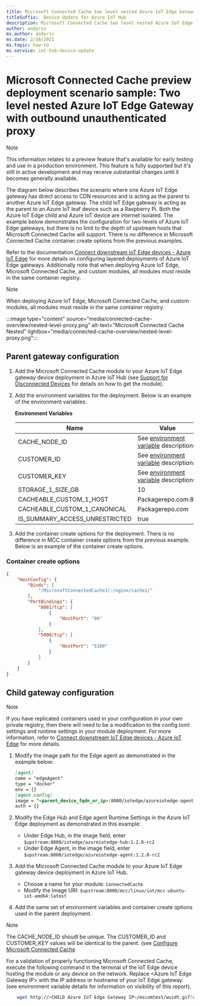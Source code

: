 ```yaml
---
title: Microsoft Connected Cache two level nested Azure IoT Edge Gateway with outbound unauthenticated proxy
titleSuffix:  Device Update for Azure IoT Hub
description: Microsoft Connected Cache two level nested Azure IoT Edge Gateway with outbound unauthenticated proxy tutorial
author: andyriv
ms.author: andyriv
ms.date: 2/16/2021
ms.topic: how-to
ms.service: iot-hub-device-update
---
```


# Microsoft Connected Cache preview deployment scenario sample: Two level nested Azure IoT Edge Gateway with outbound unauthenticated proxy

> [!NOTE]
> This information relates to a preview feature that's available for early testing and use in a production environment. This feature is fully supported but it's still in active development and may receive substantial changes until it becomes generally available.

The diagram below describes the scenario where one Azure IoT Edge gateway has direct access to CDN resources and is acting as the parent to another Azure IoT Edge gateway. The child IoT Edge gateway is acting as the parent to an Azure IoT leaf device such as a Raspberry Pi. Both the Azure IoT Edge child and Azure IoT device are internet isolated. The example below demonstrates the configuration for two-levels of Azure IoT Edge gateways, but there is no limit to the depth of upstream hosts that Microsoft Connected Cache will support. There is no difference in Microsoft Connected Cache container create options from the previous examples.

Refer to the documentation [Connect downstream IoT Edge devices - Azure IoT Edge](../iot-edge/how-to-connect-downstream-iot-edge-device.md?preserve-view=true&tabs=azure-portal&view=iotedge-2020-11) for more details on configuring layered deployments of Azure IoT Edge gateways. Additionally note that when deploying Azure IoT Edge, Microsoft Connected Cache, and custom modules, all modules must reside in the same container registry.

>[!Note]
>When deploying Azure IoT Edge, Microsoft Connected Cache, and custom modules, all modules must reside in the same container registry.

  :::image type="content" source="media/connected-cache-overview/nested-level-proxy.png" alt-text="Microsoft Connected Cache Nested" lightbox="media/connected-cache-overview/nested-level-proxy.png":::

## Parent gateway configuration
1. Add the Microsoft Connected Cache module to your Azure IoT Edge gateway device deployment in Azure IoT Hub (see [Support for Disconnected Devices](connected-cache-disconnected-device-update.md) for details on how to get the module).
2. Add the environment variables for the deployment. Below is an example of the environment variables.

    **Environment Variables**

    | Name                          | Value                                                                 |
    | ----------------------------- | ----------------------------------------------------------------------| 
    | CACHE_NODE_ID                 | See [environment variable](connected-cache-configure.md) descriptions |
    | CUSTOMER_ID                   | See [environment variable](connected-cache-configure.md) descriptions |
    | CUSTOMER_KEY                  | See [environment variable](connected-cache-configure.md) descriptions |
    | STORAGE_1_SIZE_GB             | 10                                                                    |
    | CACHEABLE_CUSTOM_1_HOST       | Packagerepo.com:80                                                    |
    | CACHEABLE_CUSTOM_1_CANONICAL  | Packagerepo.com                                                       |
    | IS_SUMMARY_ACCESS_UNRESTRICTED| true                                                                  |

3. Add the container create options for the deployment. There is no difference in MCC container create options from the previous example. Below is an example of the container create options.

### Container create options

```json
{
    "HostConfig": {
        "Binds": [
            "/MicrosoftConnectedCache1/:/nginx/cache1/"
        ],
        "PortBindings": {
            "8081/tcp": [
                {
                    "HostPort": "80"
                }
            ],
            "5000/tcp": [
                {
                    "HostPort": "5100"
                }
            ]
        }
    }
}
```

## Child gateway configuration

>[!Note]
>If you have replicated containers used in your configuration in your own private registry, then there will need to be a modification to the config.toml settings and runtime settings in your module deployment. For more information, refer to [Connect downstream IoT Edge devices - Azure IoT Edge](../iot-edge/how-to-connect-downstream-iot-edge-device.md?preserve-view=true&tabs=azure-portal&view=iotedge-2020-11#deploy-modules-to-lower-layer-devices) for more details.


1. Modify the image path for the Edge agent as demonstrated in the example below:

    ```markdown
    [agent]
    name = "edgeAgent"
    type = "docker"
    env = {}
    [agent.config]
    image = "<parent_device_fqdn_or_ip>:8000/iotedge/azureiotedge-agent:1.2.0-rc2"
    auth = {}
    ```
2. Modify the Edge Hub and Edge agent Runtime Settings in the Azure IoT Edge deployment as demonstrated in this example:
	
    * Under Edge Hub, in the image field, enter ```$upstream:8000/iotedge/azureiotedge-hub:1.2.0-rc2```
    * Under Edge Agent, in the image field, enter ```$upstream:8000/iotedge/azureiotedge-agent:1.2.0-rc2```

3. Add the Microsoft Connected Cache module to your Azure IoT Edge gateway device deployment in Azure IoT Hub.

   * Choose a name for your module: ```ConnectedCache```
   * Modify the Image URI: ```$upstream:8000/mcc/linux/iot/mcc-ubuntu-iot-amd64:latest```

4. Add the same set of environment variables and container create options used in the parent deployment.
>[!Note]
>The CACHE_NODE_ID shoudl be unique.  The CUSTOMER_ID and CUSTOMER_KEY values will be identical to the parent. (see [Configure Microsoft Connected Cache](connected-cache-configure.md)

For a validation of properly functioning Microsoft Connected Cache, execute the following command in the terminal of the IoT Edge device hosting the module or any device on the network. Replace \<Azure IoT Edge Gateway IP\> with the IP address or hostname of your IoT Edge gateway. (see environment variable details for information on visibility of this report).

```bash
    wget http://<CHILD Azure IoT Edge Gateway IP>/mscomtest/wuidt.gif?cacheHostOrigin=au.download.windowsupdate.com
```